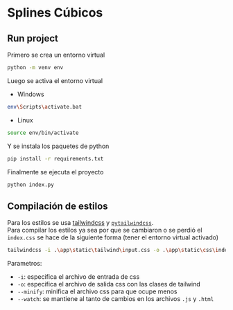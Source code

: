# Splines Cúbicos

## Run project
Primero se crea un entorno virtual
```bash
python -m venv env
```
Luego se activa el entorno virtual 
- Windows
```bash
env\Scripts\activate.bat
```
- Linux 
```bash
source env/bin/activate
```
Y se instala los paquetes de python
```bash
pip install -r requirements.txt
```
Finalmente se ejecuta el proyecto
```bash
python index.py
```

## Compilación de estilos
Para los estilos se usa [tailwindcss](https://tailwindcss.com/docs/) y [`pytailwindcss`](https://pypi.org/project/pytailwindcss/).  
Para compilar los estilos ya sea por que se cambiaron o se perdió el `index.css` se hace de la siguiente forma (tener el entorno virtual activado)

```bash
tailwindcss -i .\app\static\tailwind\input.css -o .\app\static\css\index.css --minify --watch
```

Parametros:
- `-i`: especifica el archivo de entrada de css
- `-o`: especifica el archivo de salida css con las clases de tailwind 
- `--minify`: minifica el archivo css para que ocupe menos
- `--watch`: se mantiene al tanto de cambios en los archivos `.js` y `.html`

